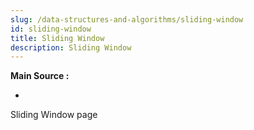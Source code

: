 ```yaml
---
slug: /data-structures-and-algorithms/sliding-window
id: sliding-window
title: Sliding Window
description: Sliding Window
---
```


**Main Source :**

- 

Sliding Window page
